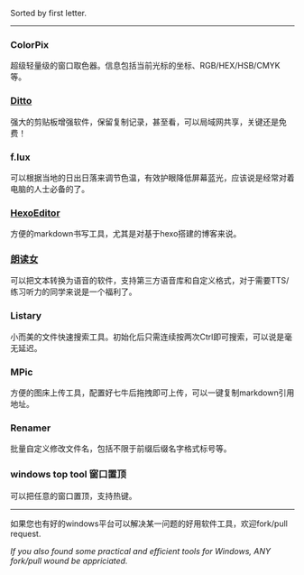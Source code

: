 Sorted by first letter.

---
### ColorPix
超级轻量级的窗口取色器。信息包括当前光标的坐标、RGB/HEX/HSB/CMYK等。
### [Ditto](http://ditto-cp.sourceforge.net/)
强大的剪贴板增强软件，保留复制记录，甚至看，可以局域网共享，关键还是免费！
### f.lux
可以根据当地的日出日落来调节色温，有效护眼降低屏幕蓝光，应该说是经常对着电脑的人士必备的了。
### [HexoEditor](https://github.com/zhuzhuyule/HexoEditor)
方便的markdown书写工具，尤其是对基于hexo搭建的博客来说。
### [朗读女](http://www.443w.com/)
可以把文本转换为语音的软件，支持第三方语音库和自定义格式，对于需要TTS/练习听力的同学来说是一个福利了。
### Listary
小而美的文件快速搜索工具。初始化后只需连续按两次Ctrl即可搜索，可以说是毫无延迟。
### MPic
方便的图床上传工具，配置好七牛后拖拽即可上传，可以一键复制markdown引用地址。
### Renamer
批量自定义修改文件名，包括不限于前缀后缀名字格式标号等。
### windows top tool 窗口置顶 
可以把任意的窗口置顶，支持热键。




---

如果您也有好的windows平台可以解决某一问题的好用软件工具，欢迎fork/pull request.

*If you also found some practical and efficient tools for Windows, ANY fork/pull wound be appriciated.*